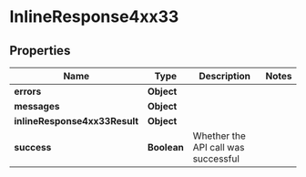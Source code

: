 # InlineResponse4xx33

## Properties
Name | Type | Description | Notes
------------ | ------------- | ------------- | -------------
**errors** | **Object** |  | 
**messages** | **Object** |  | 
**inlineResponse4xx33Result** | **Object** |  | 
**success** | **Boolean** | Whether the API call was successful | 
